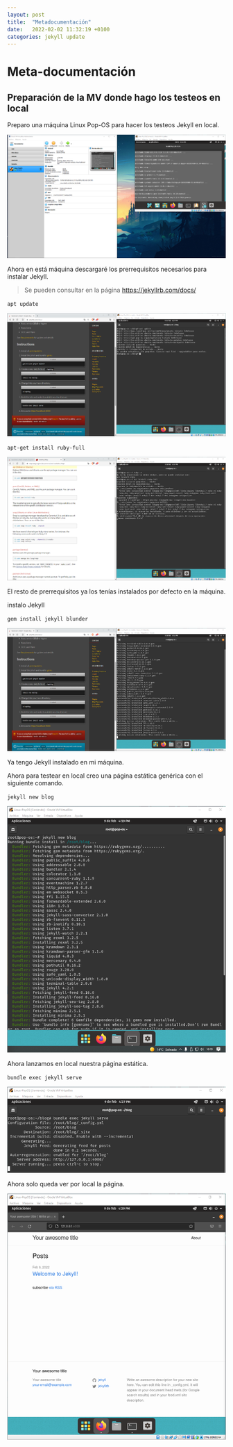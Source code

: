 ```yaml
---
layout: post
title:  "Metadocumentación"
date:   2022-02-02 11:32:19 +0100
categories: jekyll update
---
```

# Meta-documentación

## Preparación de la MV donde hago los testeos en local

Preparo una máquina Linux Pop-OS para hacer los testeos Jekyll en local.

![](https://github.com/MaTthewSsD/Fotos/blob/main/Screenshot_10.png?raw=true)

Ahora en está máquina descargaré los prerrequisitos necesarios para instalar Jekyll.

> Se pueden consultar en la página https://jekyllrb.com/docs/

`apt update`

![](https://github.com/MaTthewSsD/Fotos/blob/main/Screenshot_1.png?raw=true)

`apt-get install ruby-full`

![](https://github.com/MaTthewSsD/Fotos/blob/main/2.png?raw=true)

El resto de prerrequisitos ya los tenías instalados por defecto en la máquina.

instalo Jekyll

`gem install jekyll blunder`

![](https://github.com/MaTthewSsD/Fotos/blob/main/3.png?raw=true)

Ya tengo Jekyll instalado en mi máquina.

Ahora para testear en local creo una página estática genérica con el siguiente comando.

`jekyll new blog`

![](https://github.com/MaTthewSsD/Fotos/blob/main/4.png?raw=true)

Ahora lanzamos en local nuestra página estática.

`bundle exec jekyll serve`

![](https://github.com/MaTthewSsD/Fotos/blob/main/5.png?raw=true)

Ahora solo queda ver por local la página.

![](https://github.com/MaTthewSsD/Fotos/blob/main/6.png?raw=true)
